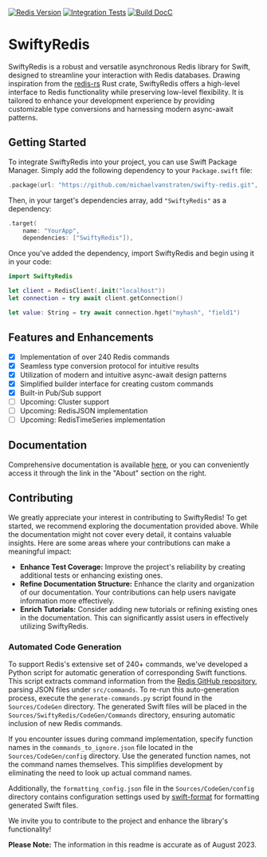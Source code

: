 [![Redis Version](https://img.shields.io/badge/Redis_Version-7.2.1-green?color=white&logo=redis&logoColor=white&labelColor=d82c20)](https://github.com/redis/redis/releases/tag/7.2.1)
[![Integration Tests](https://github.com/michaelvanstraten/swifty-redis/actions/workflows/integration-tests.yml/badge.svg)](https://github.com/michaelvanstraten/swifty-redis/actions/workflows/integration-tests.yml)
[![Build DocC](https://github.com/michaelvanstraten/swifty-redis/actions/workflows/build-docc.yml/badge.svg)](https://github.com/michaelvanstraten/swifty-redis/actions/workflows/build-docc.yml)

# SwiftyRedis

SwiftyRedis is a robust and versatile asynchronous Redis library for Swift, designed to streamline your interaction with Redis databases. Drawing inspiration from the [redis-rs](https://github.com/redis-rs/redis-rs) Rust crate, SwiftyRedis offers a high-level interface to Redis functionality while preserving low-level flexibility. It is tailored to enhance your development experience by providing customizable type conversions and harnessing modern async-await patterns.

## Getting Started

To integrate SwiftyRedis into your project, you can use Swift Package Manager. Simply add the following dependency to your `Package.swift` file:

```swift
.package(url: "https://github.com/michaelvanstraten/swifty-redis.git", from: "0.1.2")
```

Then, in your target's dependencies array, add `"SwiftyRedis"` as a dependency:

```swift
.target(
    name: "YourApp",
    dependencies: ["SwiftyRedis"]),
```

Once you've added the dependency, import SwiftyRedis and begin using it in your code:

```swift
import SwiftyRedis

let client = RedisClient(.init("localhost"))
let connection = try await client.getConnection()

let value: String = try await connection.hget("myhash", "field1")
```

## Features and Enhancements

- [x] Implementation of over 240 Redis commands
- [x] Seamless type conversion protocol for intuitive results
- [x] Utilization of modern and intuitive async-await design patterns
- [x] Simplified builder interface for creating custom commands
- [x] Built-in Pub/Sub support
- [ ] Upcoming: Cluster support
- [ ] Upcoming: RedisJSON implementation
- [ ] Upcoming: RedisTimeSeries implementation

## Documentation

Comprehensive documentation is available [here](https://michaelvanstraten.github.io/swifty-redis/documentation/swiftyredis/), or you can conveniently access it through the link in the "About" section on the right.

## Contributing

We greatly appreciate your interest in contributing to SwiftyRedis! To get started, we recommend exploring the documentation provided above. While the documentation might not cover every detail, it contains valuable insights. Here are some areas where your contributions can make a meaningful impact:

- **Enhance Test Coverage:** Improve the project's reliability by creating additional tests or enhancing existing ones.
- **Refine Documentation Structure:** Enhance the clarity and organization of our documentation. Your contributions can help users navigate information more effectively.
- **Enrich Tutorials:** Consider adding new tutorials or refining existing ones in the documentation. This can significantly assist users in effectively utilizing SwiftyRedis.

### Automated Code Generation

To support Redis's extensive set of 240+ commands, we've developed a Python script for automatic generation of corresponding Swift functions. This script extracts command information from the [Redis GitHub repository](https://github.com/redis/redis), parsing JSON files under `src/commands`. To re-run this auto-generation process, execute the `generate-commands.py` script found in the `Sources/CodeGen` directory. The generated Swift files will be placed in the `Sources/SwiftyRedis/CodeGen/Commands` directory, ensuring automatic inclusion of new Redis commands.

If you encounter issues during command implementation, specify function names in the `commands_to_ignore.json` file located in the `Sources/CodeGen/config` directory. Use the generated function names, not the command names themselves. This simplifies development by eliminating the need to look up actual command names.

Additionally, the `formatting_config.json` file in the `Sources/CodeGen/config` directory contains configuration settings used by [swift-format](https://github.com/apple/swift-format) for formatting generated Swift files.

We invite you to contribute to the project and enhance the library's functionality!

**Please Note:** The information in this readme is accurate as of August 2023.
